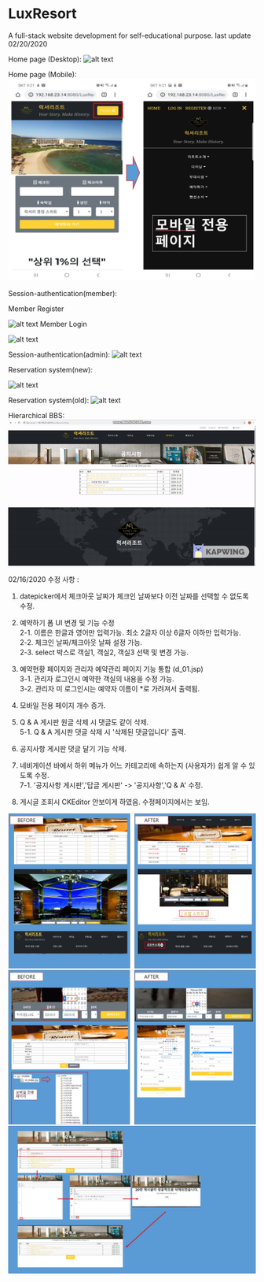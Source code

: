 # LuxResort
A full-stack website development for self-educational purpose. last update 02/20/2020

Home page (Desktop): 
![alt text](https://github.com/dabitk/LuxResort/blob/master/main_page.gif "Main Page")

Home page (Mobile):
![alt text](https://github.com/dabitk/LuxResort/blob/master/mobilePg.JPG "Mobile Page")

Session-authentication(member):

Member Register

![alt text](https://github.com/dabitk/LuxResort/blob/master/session_memberRegister.gif "Session Auth1")
Member Login

![alt text](https://github.com/dabitk/LuxResort/blob/master/session_memberLogin.gif "Session Auth2")

Session-authentication(admin):
![alt text](https://github.com/dabitk/LuxResort/blob/master/session_login.gif "Session Auth3")

Reservation system(new):

![alt text](https://github.com/dabitk/LuxResort/blob/master/Ajax_reservation.gif "Reservation System1")

Reservation system(old):
![alt text](https://github.com/dabitk/LuxResort/blob/master/reservation_system.gif "Reservation System2")

Hierarchical BBS:
![alt text](https://github.com/dabitk/LuxResort/blob/master/hierarchical_bbs.gif "Bbs")


02/16/2020 수정 사항 :
1. datepicker에서 체크아웃 날짜가 체크인 날짜보다 이전 날짜를 선택할 수 없도록 수정.

2. 예약하기 폼 UI 변경 및 기능 수정 <br/>
	2-1. 이름은 한글과 영어만 입력가능. 최소 2글자 이상 6글자 이하만 입력가능.<br/>
	2-2. 체크인 날짜/체크아웃 날짜 설정 가능.<br/>
	2-3. select 박스로 객실1, 객실2, 객실3 선택 및 변경 가능.<br/>

3. 예약현황 페이지와 관리자 예약관리 페이지 기능 통합 (d_01.jsp) <br/>
	3-1. 관리자 로그인시 예약한 객실의 내용을 수정 가능. <br/>
	3-2. 관리자 미 로그인시는 예약자 이름이 *로 가려져서 출력됨.<br/> 

4. 모바일 전용 페이지 개수 증가.</br>

5. Q & A 게시판 원글 삭제 시 댓글도 같이 삭제. <br/>
	5-1. Q & A 게시판 댓글 삭제 시 '삭제된 댓글입니다' 출력. <br/>

6. 공지사항 게시판 댓글 달기 기능 삭제. <br/>

7. 네비게이션 바에서 하위 메뉴가 어느 카테고리에 속하는지 (사용자가) 쉽게 알 수 있도록 수정. <br/>
	7-1. '공지사항 게시판','답글 게시판' -> '공지사항','Q & A' 수정. <br/>

8. 게시글 조회시 CKEditor 안보이게 하였음. 수정페이지에서는 보임. <br/>

![alt text](https://github.com/dabitk/LuxResort/blob/master/fix1.jpg "fix1")
![alt text](https://github.com/dabitk/LuxResort/blob/master/fix2.jpg "fix2")
![alt text](https://github.com/dabitk/LuxResort/blob/master/fix3.jpg "fix3")
